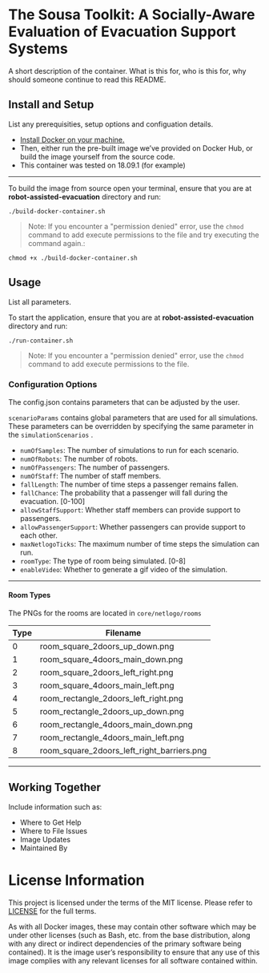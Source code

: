 # The Sousa Toolkit: A Socially-Aware Evaluation of Evacuation Support Systems

A short description of the container. What is this for, who is this for, why should someone 
continue to read this README.

## Install and Setup

List any prerequisities, setup options and configuation details.

* [Install Docker on your machine.](https://docs.docker.com/get-docker/)
* Then, either run the pre-built image we’ve provided on Docker Hub, or build the image yourself from the source code.
* This container was tested on 18.09.1 (for example)

---
To build the image from source open your terminal, ensure that you are at **robot-assisted-evacuation** directory and run:
```
./build-docker-container.sh
```

>Note: If you encounter a "permission denied" error, use the `chmod` command to add execute permissions to the file and try executing the command again.:
```
chmod +x ./build-docker-container.sh
```


## Usage

List all parameters.

To start the application, ensure that you are at **robot-assisted-evacuation** directory and run:
```
./run-container.sh
```
>Note: If you encounter a "permission denied" error, use the `chmod` command to add execute permissions to the file.



### Configuration Options
The config.json contains parameters that can be adjusted by the user.

`scenarioParams` contains global parameters that are used for all simulations. These  parameters can be overridden by specifying the same parameter in the `simulationScenarios` .

- `numOfSamples`: The number of simulations to run for each scenario.
- `numOfRobots`: The number of robots.
- `numOfPassengers`: The number of passengers.
- `numOfStaff`: The number of staff members.
- `fallLength`: The number of time steps a passenger remains fallen.
- `fallChance`: The probability that a passenger will fall during the evacuation. [0-100]
- `allowStaffSupport`: Whether staff members can provide support to passengers.
- `allowPassengerSupport`: Whether passengers can provide support to each other.
- `maxNetlogoTicks`: The maximum number of time steps the simulation can run.
- `roomType`: The type of room being simulated. [0-8]
- `enableVideo`: Whether to generate a gif video of the simulation.

---
#### Room Types
The PNGs for the rooms are located in `core/netlogo/rooms`

| Type | Filename                                         |
|------|--------------------------------------------------|
| 0    | room_square_2doors_up_down.png                   |
| 1    | room_square_4doors_main_down.png                 |
| 2    | room_square_2doors_left_right.png                |
| 3    | room_square_4doors_main_left.png                 |
| 4    | room_rectangle_2doors_left_right.png             |
| 5    | room_rectangle_2doors_up_down.png                |
| 6    | room_rectangle_4doors_main_down.png              |
| 7    | room_rectangle_4doors_main_left.png              |
| 8    | room_square_2doors_left_right_barriers.png       |
---



## Working Together

Include information such as:

* Where to Get Help
* Where to File Issues
* Image Updates
* Maintained By

# License Information

This project is licensed under the terms of the MIT license. Please refer to [LICENSE](LICENSE) for the full 
terms.

As with all Docker images, these may contain other software which may be under other licenses (such as Bash, etc. from 
the base distribution, along with any direct or indirect dependencies of the primary software being contained). 
It is the image user’s responsibility to ensure that any use of this image complies with any relevant licenses for all 
software contained within.